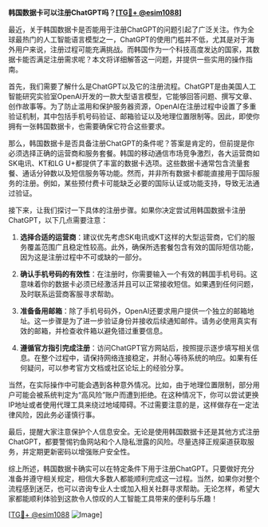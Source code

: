 **韩国数据卡可以注册ChatGPT吗？[[TG💪+ @esim1088](https://t.me/s/esim1088)]**

最近，关于韩国数据卡是否能用于注册ChatGPT的问题引起了广泛关注。作为全球最热门的人工智能语言模型之一，ChatGPT的使用门槛并不低，尤其是对于海外用户来说，注册过程可能充满挑战。而韩国作为一个科技高度发达的国家，其数据卡能否满足注册需求呢？本文将详细解答这一问题，并提供一些实用的操作指南。

首先，我们需要了解什么是ChatGPT以及它的注册流程。ChatGPT是由美国人工智能研究实验室OpenAI开发的一款大型语言模型，它能够回答问题、撰写文章、创作故事等。为了防止滥用和保护服务器资源，OpenAI在注册过程中设置了多重验证机制，其中包括手机号码验证、邮箱验证以及地理位置限制等。因此，即使你拥有一张韩国数据卡，也需要确保它符合这些要求。

那么，韩国数据卡是否具备注册ChatGPT的条件呢？答案是肯定的，但前提是你必须选择正确的运营商和服务套餐。韩国的移动通信市场竞争激烈，各大运营商如SK电讯、KT和LG U+都提供了丰富的数据卡选项。这些数据卡通常包含流量套餐、通话分钟数以及短信服务等功能。然而，并非所有数据卡都能直接用于国际服务的注册。例如，某些预付费卡可能缺乏必要的国际认证或功能支持，导致无法通过验证。

接下来，让我们探讨一下具体的注册步骤。如果你决定尝试用韩国数据卡注册ChatGPT，以下几点需要注意：

1. **选择合适的运营商**：建议优先考虑SK电讯或KT这样的大型运营商，它们的服务覆盖范围广且稳定性较高。此外，确保所选套餐包含有效的国际短信功能，因为这是注册过程中不可或缺的一部分。

2. **确认手机号码的有效性**：在注册时，你需要输入一个有效的韩国手机号码。这意味着你的数据卡必须已经激活并且可以正常接收短信。如果遇到任何问题，及时联系运营商客服寻求帮助。

3. **准备备用邮箱**：除了手机号码外，OpenAI还要求用户提供一个独立的邮箱地址。这一步骤是为了进一步验证身份并接收后续通知邮件。请务必使用真实有效的邮箱，并检查收件箱以避免错过重要信息。

4. **遵循官方指引完成注册**：访问ChatGPT官方网站后，按照提示逐步填写相关信息。在整个过程中，请保持网络连接稳定，并耐心等待系统的响应。如果有任何疑问，可以参考官方文档或社区论坛上的经验分享。

当然，在实际操作中可能会遇到各种意外情况。比如，由于地理位置限制，部分用户可能会被系统判定为“高风险”账户而遭到拒绝。在这种情况下，你可以尝试更换IP地址或者使用代理工具来绕过地域障碍。不过需要注意的是，这样做存在一定法律风险，因此务必谨慎行事。

最后，提醒大家注意保护个人信息安全。无论是使用韩国数据卡还是其他方式注册ChatGPT，都要警惕钓鱼网站和个人隐私泄露的风险。尽量选择正规渠道获取服务，并定期更新密码以增强账户安全性。

综上所述，韩国数据卡确实可以在特定条件下用于注册ChatGPT。只要做好充分准备并遵守相关规定，相信大多数人都能顺利完成这一过程。当然，如果你对整个流程感到迷茫，也可以咨询专业人士或加入相关社群寻求帮助。无论怎样，希望大家都能顺利体验到这款令人惊叹的人工智能工具带来的便利与乐趣！

[[TG💪+ @esim1088](https://t.me/s/esim1088) ![Image](https://i.postimg.cc/4NQfJmqS/Snipaste-2025-05-13-00-14-12.png)]